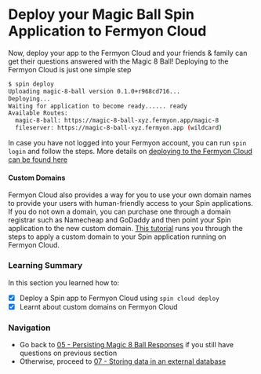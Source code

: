 # Deploy your Magic Ball Spin Application to Fermyon Cloud

Now, deploy your app to the Fermyon Cloud and your friends & family can get their questions answered with the Magic 8 Ball! Deploying to the Fermyon Cloud is just one simple step

```bash
$ spin deploy
Uploading magic-8-ball version 0.1.0+r968cd716...
Deploying...
Waiting for application to become ready...... ready
Available Routes:
  magic-8-ball: https://magic-8-ball-xyz.fermyon.app/magic-8
  fileserver: https://magic-8-ball-xyz.fermyon.app (wildcard)
```

In case you have not logged into your Fermyon account, you can run `spin login` and follow the steps. More details on [deploying to the Fermyon Cloud can be found here](https://developer.fermyon.com/cloud/deploy) 

#### Custom Domains

Fermyon Cloud also provides a way for you to use your own domain names to provide your users with human-friendly access to your Spin applications. If you do not own a domain, you can purchase one through a domain registrar such as Namecheap and GoDaddy and then point your Spin application to the new custom domain. [This tutorial](https://developer.fermyon.com/cloud/custom-domains-tutorial ) runs you through the steps to apply a custom domain to your Spin application running on Fermyon Cloud.  

### Learning Summary

In this section you learned how to:

- [x] Deploy a Spin app to Fermyon Cloud using `spin cloud deploy`
- [x] Learnt about custom domains on Fermyon Cloud 

### Navigation

- Go back to [05 - Persisting Magic 8 Ball Responses](05-spin-kv.md) if you still have questions on previous section
- Otherwise, proceed to [07 - Storing data in an external database](07-external-db.md)
